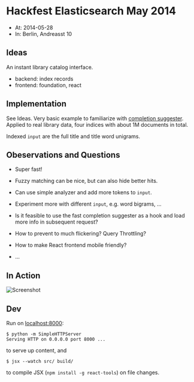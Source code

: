 Hackfest Elasticsearch May 2014
===============================

* At: 2014-05-28
* In: Berlin, Andreasst 10


Ideas
-----

An instant library catalog interface.

* backend: index records
* frontend: foundation, react


Implementation
--------------

See Ideas. Very basic example to familiarize with [completion suggester](http://www.elasticsearch.org/guide/en/elasticsearch/reference/current/search-suggesters-completion.html).
Applied to real library data, four indices with about 1M documents in total.

Indexed `input` are the full title and title word unigrams.


Obeservations and Questions
---------------------------

* Super fast!
* Fuzzy matching can be nice, but can also hide better hits.
* Can use simple analyzer and add more tokens to `input`.
* Experiment more with different `input`, e.g. word bigrams, ...

* Is it feasible to use the fast completion suggester as a hook and load more info in subsequent request?
* How to prevent to much flickering? Query Throttling?
* How to make React frontend mobile friendly?
* ...


In Action
---------

![Screenshot](https://mediacru.sh/seoCa5-ohaVv)

Dev
---

Run on [localhost:8000](http://localhost:8000):

    $ python -m SimpleHTTPServer
    Serving HTTP on 0.0.0.0 port 8000 ...

to serve up content, and

    $ jsx --watch src/ build/

to compile JSX (`npm install -g react-tools`) on file changes.
